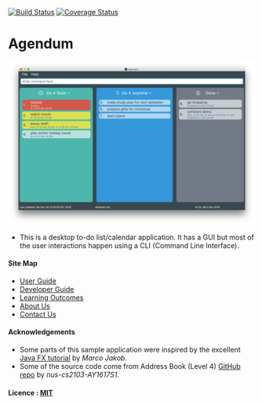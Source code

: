 [![Build Status](https://travis-ci.org/CS2103AUG2016-W11-C2/main.svg?branch=master)](https://travis-ci.org/CS2103AUG2016-W11-C2/main)
[![Coverage Status](https://coveralls.io/repos/github/CS2103AUG2016-W11-C2/main/badge.svg?branch=master)](https://coveralls.io/github/CS2103AUG2016-W11-C2/main?branch=master)

# Agendum

<img src="docs/images/Ui.png" width="600"><br>

* This is a desktop to-do list/calendar application. It has a GUI but most of the user interactions happen using 
  a CLI (Command Line Interface).
  
#### Site Map
* [User Guide](docs/UserGuide.md) 
* [Developer Guide](docs/DeveloperGuide.md) 
* [Learning Outcomes](docs/LearningOutcomes.md) 
* [About Us](docs/AboutUs.md)
* [Contact Us](docs/ContactUs.md)


#### Acknowledgements

* Some parts of this sample application were inspired by the excellent 
  [Java FX tutorial](http://code.makery.ch/library/javafx-8-tutorial/) by *Marco Jakob*. 
* Some of the source code come from Address Book (Level 4)
  [GitHub repo](https://github.com/nus-cs2103-AY1617S1/addressbook-level4) by *nus-cs2103-AY1617S1*. 


#### Licence : [MIT](LICENSE)
